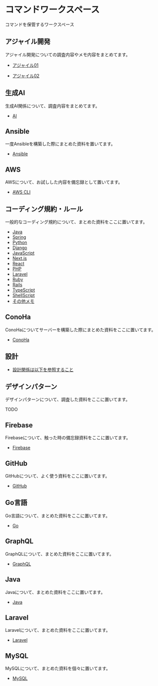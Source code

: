 # コマンドワークスペース

コマンドを保管するワークスペース

## アジャイル開発

アジャイル開発についての調査内容やメモ内容をまとめてます。

- [アジャイル01](./Agile/agile01.md)

- [アジャイル02](./Agile/agile02.md)

## 生成AI

生成AI関係について、調査内容をまとめてます。

- [AI](./AI/ai.md)

## Ansible

一度Ansibleを構築した際にまとめた資料を置いてます。

- [Ansible](./Ansible/)

## AWS

AWSについて、お試しした内容を備忘録として置いてます。

- [AWS CLI](./AWS/AWSCLIコマンド集.md)

## コーディング規約・ルール

一般的なコーディング規約について、まとめた資料をここに置いてます。

- [Java](./CodingRule/01-JavaRule.md)
- [Spring](./CodingRule/02-SpringRule.md)
- [Python](./CodingRule/03-PythonRule.md)
- [Django](./CodingRule/04-DjangoRule.md)
- [JavaScript](./CodingRule/05-JavaScriptRule.md)
- [Next.js](./CodingRule/06-NextjsRule.md)
- [React](./CodingRule/07-ReactRule.md)
- [PHP](./CodingRule/08-PHPRule.md)
- [Laravel](./CodingRule/09-LaravelRule.md)
- [Ruby](./CodingRule/10-RubyRule.md)
- [Rails](./CodingRule/11-RailsRule.md)
- [TypeScript](./CodingRule/12-TypeScriptRule.md)
- [ShellScript](./CodingRule/13-ShellScriptRule.md)
- [その他メモ](./CodingRule/99-RuleMemo.md)

## ConoHa

ConoHaについてサーバーを構築した際にまとめた資料をここに置いてます。

- [ConoHa](./ConoHa/conoha.md)

## 設計

- [設計関係は以下を参照すること](./Design/design_main.md)

## デザインパターン

デザインパターンについて、調査した資料をここに置いてます。

TODO

## Firebase

Firebaseについて、触った時の備忘録資料をここに置いてます。

- [Firebase](./Firebase/firebase.md)

## GitHub

GitHubについて、よく使う資料をここに置いてます。

- [GitHub](./GitHub/)

## Go言語

Go言語について、まとめた資料をここに置いてます。

- [Go](./Go/go_main.md)

## GraphQL

GraphQLについて、まとめた資料をここに置いてます。

- [GraphQL](./GraphQL/graphql.md)

## Java

Javaについて、まとめた資料をここに置いてます。

- [Java](./Java/java.md)

## Laravel

Laravelについて、まとめた資料をここに置いてます。

- [Laravel](./Laravel/Laravelコマンドリスト.md)

## MySQL

MySQLについて、まとめた資料を個々に置いてます。

- [MySQL](./MySQL/MySQLクライアントコマンドリスト.md)